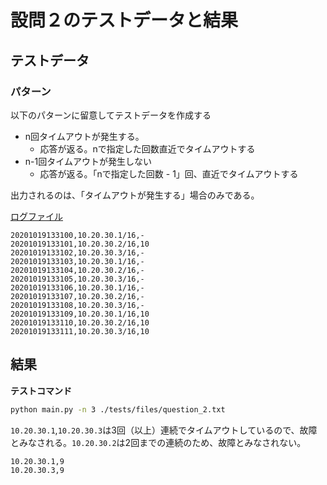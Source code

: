 # 設問２のテストデータと結果

## テストデータ

### パターン

以下のパターンに留意してテストデータを作成する

- n回タイムアウトが発生する。
  - 応答が返る。nで指定した回数直近でタイムアウトする
- n-1回タイムアウトが発生しない
  - 応答が返る。「nで指定した回数 - 1」回、直近でタイムアウトする

出力されるのは、「タイムアウトが発生する」場合のみである。

[ログファイル](./files/question_2.txt)

```
20201019133100,10.20.30.1/16,-
20201019133101,10.20.30.2/16,10
20201019133102,10.20.30.3/16,-
20201019133103,10.20.30.1/16,-
20201019133104,10.20.30.2/16,-
20201019133105,10.20.30.3/16,-
20201019133106,10.20.30.1/16,-
20201019133107,10.20.30.2/16,-
20201019133108,10.20.30.3/16,-
20201019133109,10.20.30.1/16,10
20201019133110,10.20.30.2/16,10
20201019133111,10.20.30.3/16,10
```

## 結果

**テストコマンド**

```bash
python main.py -n 3 ./tests/files/question_2.txt
```

`10.20.30.1`,`10.20.30.3`は3回（以上）連続でタイムアウトしているので、故障とみなされる。`10.20.30.2`は2回までの連続のため、故障とみなされない。

```
10.20.30.1,9
10.20.30.3,9
```


